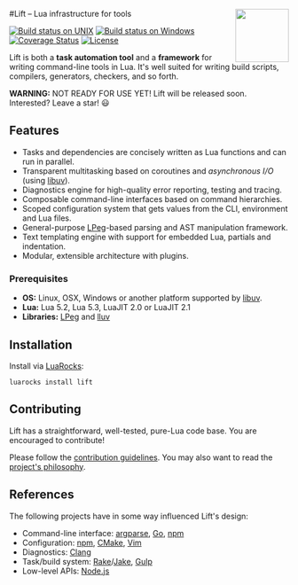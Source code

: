 #<img src="https://tbastos.github.io/i/lift.svg" height="96" align="right"/>Lift – Lua infrastructure for tools

[![Build status on UNIX](https://travis-ci.org/tbastos/lift.svg?branch=master)](https://travis-ci.org/tbastos/lift) [![Build status on Windows](https://ci.appveyor.com/api/projects/status/j15esm249a67d7f6?svg=true)](https://ci.appveyor.com/project/tbastos/lift) [![Coverage Status](https://coveralls.io/repos/tbastos/lift/badge.svg?branch=master&service=github)](https://coveralls.io/github/tbastos/lift?branch=master) [![License](http://img.shields.io/badge/License-MIT-brightgreen.svg)](LICENSE)

Lift is both a **task automation tool** and a **framework** for writing command-line tools in Lua. It's well suited for writing build scripts, compilers, generators, checkers, and so forth.

**WARNING:** NOT READY FOR USE YET! Lift will be released soon. Interested? Leave a star! :smiley:

## Features
- Tasks and dependencies are concisely written as Lua functions and can run in parallel.
- Transparent multitasking based on coroutines and _asynchronous I/O_ (using [libuv]).
- Diagnostics engine for high-quality error reporting, testing and tracing.
- Composable command-line interfaces based on command hierarchies.
- Scoped configuration system that gets values from the CLI, environment and Lua files.
- General-purpose [LPeg]-based parsing and AST manipulation framework.
- Text templating engine with support for embedded Lua, partials and indentation.
- Modular, extensible architecture with plugins.

### Prerequisites
- **OS:** Linux, OSX, Windows or another platform supported by [libuv].
- **Lua:** Lua 5.2, Lua 5.3, LuaJIT 2.0 or LuaJIT 2.1
- **Libraries:** [LPeg] and [lluv]

## Installation

Install via [LuaRocks]:

    luarocks install lift

## Contributing

Lift has a straightforward, well-tested, pure-Lua code base.
You are encouraged to contribute!

Please follow the [contribution guidelines](CONTRIBUTING.md).
You may also want to read the [project's philosophy](CONTRIBUTING.md#philosophy).

## References

The following projects have in some way influenced Lift's design:

- Command-line interface: [argparse], [Go], [npm]
- Configuration: [npm], [CMake], [Vim]
- Diagnostics: [Clang]
- Task/build system: [Rake]/[Jake], [Gulp]
- Low-level APIs: [Node.js]

[argparse]: https://github.com/mpeterv/argparse
[busted]: http://olivinelabs.com/busted
[Clang]: http://clang.llvm.org/docs/InternalsManual.html
[CMake]: http://www.cmake.org/
[DSL]: http://en.wikipedia.org/wiki/Domain-specific_language
[Go]: https://golang.org/cmd/go/
[Gulp]: http://gulpjs.com/
[Jake]: http://jakejs.com/
[libuv]: http://libuv.org/
[lluv]: https://github.com/moteus/lua-lluv
[LPeg]: http://www.inf.puc-rio.br/~roberto/lpeg/
[Lua]: http://www.lua.org/
[LuaRocks]: http://www.luarocks.org/
[Node.js]: https://nodejs.org/api/
[npm]: https://www.npmjs.org/doc/
[Rake]: http://en.wikipedia.org/wiki/Rake_(software)
[Vim]: http://en.wikipedia.org/wiki/Vim_(text_editor)
